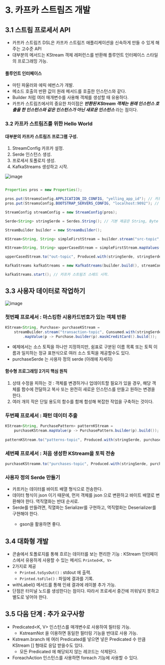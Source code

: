 # 3. 카프카 스트림즈 개발

## 3.1 스트림 프로세서 API
 * 카프카 스트림즈 DSL은 카프카 스트림즈 애플리케이션을 신속하게 만들 수 있게 해주는 고수준 API
 * 대부분의 메서드는 KStream 객체 레퍼런스를 반환해 플루언트 인터페이스 스타일의 프로그래밍 가능.

#### 플루언트 인터페이스
 * 마틴 파울러와 에릭 에번스가 개발.
 * 메소드 호출의 반환 값이 원래 메서드를 호출한 인스턴스와 같다.
 * Builder 처럼 여러 매개변수를 사용해 객체를 생성할 때 유용하다.
 * 카프카 스트림즈에서의 중요한 차이점은 ***반환된 KStream 객체는 원래 인스턴스 호출을 한 인스턴스와 같은  인스턴스가 아닌 새로운 인스턴스*** 라는 점이다.


### 3.2 카프카 스트림즈를 위한 Hello World
#### 대부분의 카프카 스트림즈 프로그램 구성.
1. StreamConfig 카프카 설정.
2. Serde 인스턴스 생성.
3. 프로세서 토폴로지 생성.
4. KafkaStreams 생성하고 시작.


![image](https://user-images.githubusercontent.com/48814463/194521777-231b0eed-f705-46a8-986d-766810da46c9.png)

```java

Properties pros = new Properties();

pros.put(StreamsConfig.APPLICATION_ID_CONFIG, "yelling_app_id"); // 카프카 스트림즈 애플리케이션 식별. 전체 클러스터에서 고유한 값이어야 한다.
pros.put(StreamsConfig.BOOTSTRAP_SERVERS_CONFIG, "localhost:9092"); // 카프카 클러스터 위치.

StreamConfig streamConfig = new StreamConfig(pros);

Serde<String> stringSerde = Serdes.String(); // 기본 제공은 String, Byte 배열, Long, integer, Double

StreamBuilder builder = new StreamBuilder();

KStream<String, String> simpleFirstStream = builder.stream("src-topic", Consumed.with(stringSerde, stringSerde)); // 소스 토픽에서 데이터를 받아옴.

KStream<String, String> upperCasedStream = simpleFirstStream.mapValues(String::toUpperCase); // 원래 값은 수정하면 안된다. 변화된 복사본을 넘긴다.

upperCasedStream.to("out-topic", Produced.with(stringSerde, stringSerde)); // 아웃 토픽으로 데이터를 내보냄.

KafkaStreams kafkaStreams = new KafkaStreams(builder.build(), streamConfig);

kafkaStreams.start(); // 카프카 스트림즈 스레드 시작.

```


## 3.3 사용자 데이터로 작업하기

![image](https://user-images.githubusercontent.com/48814463/194524288-ec19a814-b314-4894-9a4e-29cec5833005.png)

### 첫번째 프로세서 : 마스킹한 시용카드번호가 있는 객체 반환
```java
KStream<String, Purchase> purchaseKStream = 
    streamBuilder.stream("transaction-topic", Cunsumed.with(stringSerde, purchaseSerde))
        .mapValue(p -> Purchase.builder(p).maskCreditCard().build());
```
 * 예제에서는 소스 토픽을 하나만 지정하지만, 쉼표로 구분된 이름 목록 또는 토픽 이름과 일치하는 정규 표현식으로 여러 소스 토픽을 제공할수도 있다.
 * purchaseSerde 는 사용자 정의 serde (아래에 자세히)

#### 함수형 프로그래밍 2가지 핵심 원칙
1. 상태 수정을 피하는 것 : 객체를 변경하거나 업데이트할 필요가 있을 경우, 해당 객체를 함수에 전달하고 복사 또는 완전히 새로운 인스턴스를 만들고 원하는 변경을 한다.
2. 여러 개의 작은 단일 용도의 함수를 함께 합성해 복잡한 작업을 구축하는 것이다.

### 두번째 프로세서 : 패턴 데이터 추출
```java
KStream<String, PurchasePattern> patternKStream = 
    purchaseKStream.mapValue(p -> PurchasePattern.builder(p).build());
    
patternKStream.to("patterns-topic", Produced.with(stringSerde, purchasePatternSerde));
```

### 세번째 프로세서 : 처음 생성한 KStream을 토픽 전송
```java
purchaseKStreamm.to("purchases-topic", Produced.with(stringSerde, purchaseSerde));
```

### 사용자 정의 Serde 만들기
 * 카프카는 데이터를 바이트 배열 형식으로 전송한다.
 * 데이터 형식이 json 이기 때문에, 먼저 객체를 json 으로 변환하고 바이트 배열로 변환해야 한다. 역직열화는 반대 순서로.
 * Serde를 만들려면, 직열화는 Serializer<T>를 구현하고, 역직렬화는 Deserializer<T>를 구현해야 한다.
    * gson을 활용하면 좋다.
    
    
## 3.4 대화형 개발
 * 콘솔에서 토폴로지를 통해 흐르는 데이터를 보는 편리한 기능 : KStream 인터페이스에서 유용하게 사용할 수 있는 메서드 `Printed<K, V>`
 * 2가지로 제공
    * `Printed.toSysOut()` : stdout 에 출력.
    * `Printed.toFile()` : 파일에 결과를 기록.
 * withLabel() 메서드를 통해 인쇄 결과에 레이블 추가 가능.
 * 단점은 터미널 노드를 생성한다는 점이다. 따라서 프로세서 중간에 끼워넣지 못하고 별도로 넣어야 한다.
    
    
## 3.5 다음 단계 : 추가 요구사항
 * Predicated<K, V> 인스턴스를 매개변수로 사용하여 필터링 가능.
    * KstreamNot 을 이용하면 동일한 필터링 기능을 반대로 사용 가능.
 * Kstream.branch 에 여러 Predicated를 넣으면 넣은 Predicated 수 만큼 KStream [] 형태로 응답 받을수도 있다.
    * 모든 Predicated 에 해당되지 않는 레코드는 삭제된다.
 * ForeachAction 인스턴스를 사용하면 foreach 기능에 사용할 수 있다.
